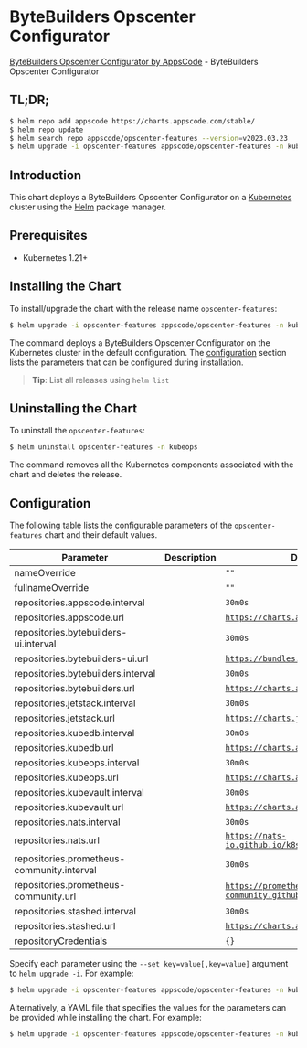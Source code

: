 # ByteBuilders Opscenter Configurator

[ByteBuilders Opscenter Configurator by AppsCode](https://github.com/bytebuilders/installer) - ByteBuilders Opscenter Configurator

## TL;DR;

```bash
$ helm repo add appscode https://charts.appscode.com/stable/
$ helm repo update
$ helm search repo appscode/opscenter-features --version=v2023.03.23
$ helm upgrade -i opscenter-features appscode/opscenter-features -n kubeops --create-namespace --version=v2023.03.23
```

## Introduction

This chart deploys a ByteBuilders Opscenter Configurator on a [Kubernetes](http://kubernetes.io) cluster using the [Helm](https://helm.sh) package manager.

## Prerequisites

- Kubernetes 1.21+

## Installing the Chart

To install/upgrade the chart with the release name `opscenter-features`:

```bash
$ helm upgrade -i opscenter-features appscode/opscenter-features -n kubeops --create-namespace --version=v2023.03.23
```

The command deploys a ByteBuilders Opscenter Configurator on the Kubernetes cluster in the default configuration. The [configuration](#configuration) section lists the parameters that can be configured during installation.

> **Tip**: List all releases using `helm list`

## Uninstalling the Chart

To uninstall the `opscenter-features`:

```bash
$ helm uninstall opscenter-features -n kubeops
```

The command removes all the Kubernetes components associated with the chart and deletes the release.

## Configuration

The following table lists the configurable parameters of the `opscenter-features` chart and their default values.

|                 Parameter                  | Description |                             Default                             |
|--------------------------------------------|-------------|-----------------------------------------------------------------|
| nameOverride                               |             | <code>""</code>                                                 |
| fullnameOverride                           |             | <code>""</code>                                                 |
| repositories.appscode.interval             |             | <code>30m0s</code>                                              |
| repositories.appscode.url                  |             | <code>https://charts.appscode.com/stable/</code>                |
| repositories.bytebuilders-ui.interval      |             | <code>30m0s</code>                                              |
| repositories.bytebuilders-ui.url           |             | <code>https://bundles.byte.builders/ui/</code>                  |
| repositories.bytebuilders.interval         |             | <code>30m0s</code>                                              |
| repositories.bytebuilders.url              |             | <code>https://charts.appscode.com/stable/</code>                |
| repositories.jetstack.interval             |             | <code>30m0s</code>                                              |
| repositories.jetstack.url                  |             | <code>https://charts.jetstack.io</code>                         |
| repositories.kubedb.interval               |             | <code>30m0s</code>                                              |
| repositories.kubedb.url                    |             | <code>https://charts.appscode.com/stable/</code>                |
| repositories.kubeops.interval              |             | <code>30m0s</code>                                              |
| repositories.kubeops.url                   |             | <code>https://charts.appscode.com/stable/</code>                |
| repositories.kubevault.interval            |             | <code>30m0s</code>                                              |
| repositories.kubevault.url                 |             | <code>https://charts.appscode.com/stable/</code>                |
| repositories.nats.interval                 |             | <code>30m0s</code>                                              |
| repositories.nats.url                      |             | <code>https://nats-io.github.io/k8s/helm/charts/</code>         |
| repositories.prometheus-community.interval |             | <code>30m0s</code>                                              |
| repositories.prometheus-community.url      |             | <code>https://prometheus-community.github.io/helm-charts</code> |
| repositories.stashed.interval              |             | <code>30m0s</code>                                              |
| repositories.stashed.url                   |             | <code>https://charts.appscode.com/stable/</code>                |
| repositoryCredentials                      |             | <code>{}</code>                                                 |


Specify each parameter using the `--set key=value[,key=value]` argument to `helm upgrade -i`. For example:

```bash
$ helm upgrade -i opscenter-features appscode/opscenter-features -n kubeops --create-namespace --version=v2023.03.23 --set repositories.appscode.interval=30m0s
```

Alternatively, a YAML file that specifies the values for the parameters can be provided while
installing the chart. For example:

```bash
$ helm upgrade -i opscenter-features appscode/opscenter-features -n kubeops --create-namespace --version=v2023.03.23 --values values.yaml
```
